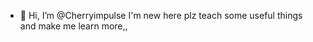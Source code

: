 - 👋 Hi, I’m @Cherryimpulse I'm new here plz teach some useful things and make me learn more,,

<!---
Cherryimpulse/Cherryimpulse is a ✨ special ✨ repository because its `README.md` (this file) appears on your GitHub profile.
You can click the Preview link to take a look at your changes.
--->
